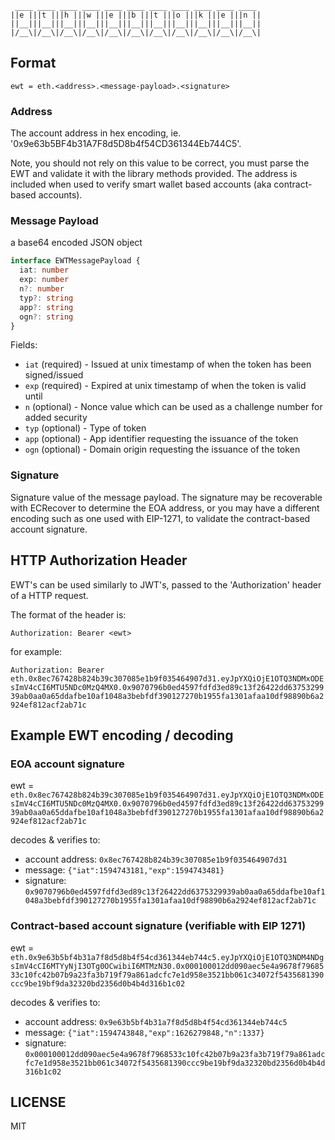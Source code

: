 ```
 ____ ____ ____ ____ ____ ____ ____ ____ ____ ____ ____ 
||e |||t |||h |||w |||e |||b |||t |||o |||k |||e |||n ||
||__|||__|||__|||__|||__|||__|||__|||__|||__|||__|||__||
|/__\|/__\|/__\|/__\|/__\|/__\|/__\|/__\|/__\|/__\|/__\|
```

## Format

`ewt = eth.<address>.<message-payload>.<signature>`


### Address

The account address in hex encoding, ie. '0x9e63b5BF4b31A7F8d5D8b4f54CD361344Eb744C5'.

Note, you should not rely on this value to be correct, you must parse the EWT and validate it
with the library methods provided. The address is included when used to verify smart wallet
based accounts (aka contract-based accounts).


### Message Payload

a base64 encoded JSON object

```typescript
interface EWTMessagePayload {
  iat: number
  exp: number
  n?: number
  typ?: string
  app?: string
  ogn?: string
}
```

Fields:

  * `iat` (required) - Issued at unix timestamp of when the token has been signed/issued
  * `exp` (required) - Expired at unix timestamp of when the token is valid until
  * `n` (optional) - Nonce value which can be used as a challenge number for added security
  * `typ` (optional) - Type of token
  * `app` (optional) - App identifier requesting the issuance of the token
  * `ogn` (optional) - Domain origin requesting the issuance of the token


### Signature

Signature value of the message payload. The signature may be recoverable with ECRecover to
determine the EOA address, or you may have a different encoding such as one used with EIP-1271,
to validate the contract-based account signature.


## HTTP Authorization Header

EWT's can be used similarly to JWT's, passed to the 'Authorization' header of a HTTP request.

The format of the header is:

`Authorization: Bearer <ewt>`

for example:

`Authorization: Bearer eth.0x8ec767428b824b39c307085e1b9f035464907d31.eyJpYXQiOjE1OTQ3NDMxODEsImV4cCI6MTU5NDc0MzQ4MX0.0x9070796b0ed4597fdfd3ed89c13f26422dd6375329939ab0aa0a65ddafbe10af1048a3bebfdf390127270b1955fa1301afaa10df98890b6a2924ef812acf2ab71c`


## Example EWT encoding / decoding

### EOA account signature

ewt = `eth.0x8ec767428b824b39c307085e1b9f035464907d31.eyJpYXQiOjE1OTQ3NDMxODEsImV4cCI6MTU5NDc0MzQ4MX0.0x9070796b0ed4597fdfd3ed89c13f26422dd6375329939ab0aa0a65ddafbe10af1048a3bebfdf390127270b1955fa1301afaa10df98890b6a2924ef812acf2ab71c`

decodes & verifies to:
  * account address: `0x8ec767428b824b39c307085e1b9f035464907d31`
  * message: `{"iat":1594743181,"exp":1594743481}`
  * signature: `0x9070796b0ed4597fdfd3ed89c13f26422dd6375329939ab0aa0a65ddafbe10af1048a3bebfdf390127270b1955fa1301afaa10df98890b6a2924ef812acf2ab71c`


### Contract-based account signature (verifiable with EIP 1271)

ewt = `eth.0x9e63b5bf4b31a7f8d5d8b4f54cd361344eb744c5.eyJpYXQiOjE1OTQ3NDM4NDgsImV4cCI6MTYyNjI3OTg0OCwibiI6MTMzN30.0x000100012dd090aec5e4a9678f7968533c10fc42b07b9a23fa3b719f79a861adcfc7e1d958e3521bb061c34072f5435681390ccc9be19bf9da32320bd2356d0b4b4d316b1c02`

decodes & verifies to:
  * account address: `0x9e63b5bf4b31a7f8d5d8b4f54cd361344eb744c5`
  * message: `{"iat":1594743848,"exp":1626279848,"n":1337}`
  * signature: `0x000100012dd090aec5e4a9678f7968533c10fc42b07b9a23fa3b719f79a861adcfc7e1d958e3521bb061c34072f5435681390ccc9be19bf9da32320bd2356d0b4b4d316b1c02`


## LICENSE

MIT
